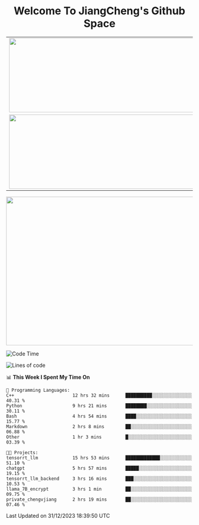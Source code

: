 <h1 align="center">Welcome To JiangCheng's Github Space</h1>

<table align="center" frame="void" rules="none" >
  <tr>
    <td>
      <div align="center"> <img height="200px" width="500px"  src="https://github-readme-stats.vercel.app/api?username=thisjiang&hide_title=true&hide_border=true&layout=compact&show_icons=trueline_height=21&text_color=000&icon_color=000&bg_color=0,ea6161,ffc64d,fffc4d,52fa5a&theme=graywhite" /> </div>
    </td>
    <td>
      <div align="center"> <img height="200px" width="500px" src="https://github-readme-stats.vercel.app/api/top-langs/?username=thisjiang&hide_title=true&hide_border=true&layout=compact&langs_count=6&text_color=000&icon_color=fff&bg_color=0,52fa5a,4dfcff,c64dff&theme=graywhite" /> </div>
    </td>
  </tr>
  <tr>
    <td>
      <div align="center"> <img height="200px" width="500px" src="https://github-readme-streak-stats.herokuapp.com/?user=thisjiang&hide_title=true&hide_border=true&layout=compact&langs_count=6" /> </div>
    </td>
    <td>
      <div align="center"> 
      <a href="https://github.com/" target="_blank"><img style="margin: 10px" src="https://profilinator.rishav.dev/skills-assets/git-scm-icon.svg" alt="Git" height="50" /></a>  
      <a href="https://www.linux.org/" target="_blank"><img style="margin: 10px" src="https://profilinator.rishav.dev/skills-assets/linux-original.svg" alt="Linux" height="50" /></a>  
      <a href="https://www.gnu.org/software/bash/" target="_blank"><img style="margin: 10px" src="https://profilinator.rishav.dev/skills-assets/gnu_bash-icon.svg" alt="Bash" height="50" /></a>  
      </div>
    </td>
  </tr>
</table>

<div align="center"> <img height="400px" width="1000px" src="https://github-readme-activity-graph.cyclic.app/graph?username=thisjiang&theme=react&hide_title=true&hide_border=true&layout=compact&langs_count=6" /> </div></td>

<!--START_SECTION:waka-->
![Code Time](http://img.shields.io/badge/Code%20Time-712%20hrs%204%20mins-blue)

![Lines of code](https://img.shields.io/badge/From%20Hello%20World%20I%27ve%20Written-451.1%20thousand%20lines%20of%20code-blue)

📊 **This Week I Spent My Time On** 

```text
💬 Programming Languages: 
C++                      12 hrs 32 mins      ██████████░░░░░░░░░░░░░░░   40.31 % 
Python                   9 hrs 21 mins       ████████░░░░░░░░░░░░░░░░░   30.11 % 
Bash                     4 hrs 54 mins       ████░░░░░░░░░░░░░░░░░░░░░   15.77 % 
Markdown                 2 hrs 8 mins        ██░░░░░░░░░░░░░░░░░░░░░░░   06.88 % 
Other                    1 hr 3 mins         █░░░░░░░░░░░░░░░░░░░░░░░░   03.39 % 

🐱‍💻 Projects: 
tensorrt_llm             15 hrs 53 mins      █████████████░░░░░░░░░░░░   51.10 % 
chatgpt                  5 hrs 57 mins       █████░░░░░░░░░░░░░░░░░░░░   19.15 % 
tensorrt_llm_backend     3 hrs 16 mins       ███░░░░░░░░░░░░░░░░░░░░░░   10.53 % 
llama_7B_encrypt         3 hrs 1 min         ██░░░░░░░░░░░░░░░░░░░░░░░   09.75 % 
private_chengvjiang      2 hrs 19 mins       ██░░░░░░░░░░░░░░░░░░░░░░░   07.46 % 
```


 Last Updated on 31/12/2023 18:39:50 UTC
<!--END_SECTION:waka-->
